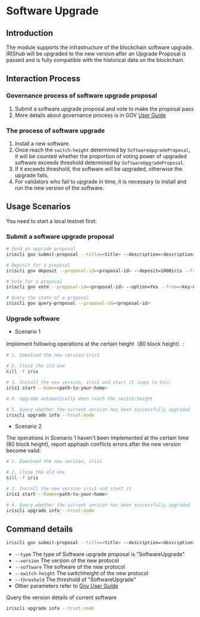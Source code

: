# Software Upgrade

## Introduction

The module supports the infrastructure of the blockchain software upgrade. IRIShub will be upgraded to the new version after an Upgrade Proposal is passed and is fully compatible with the historical data on the blockchain.

## Interaction Process

### Governance process of software upgrade proposal

1. Submit a software upgrade proposal and vote to make the proposal pass
2. More details about governance process is in GOV [User Guide](governance.md)

### The process of software upgrade

1. Install a new software.
2. Once reach the `switch-height` determined by `SoftwareUpgradeProposal`, it will be counted whether the proportion of voting power of upgraded software exceeds threshold determined by `SoftwareUpgradeProposal`.
3. If it exceeds threshold, the software will be upgraded, otherwise the upgrade fails.
4. For validators who fail to upgrade in time, it is necessary to install and run the new version of the software.

## Usage Scenarios

You need to start a local testnet first:

### Submit a software upgrade proposal

```bash
# Send an upgrade proposal
iriscli gov submit-proposal --title=<title> --description=<description> --type="SoftwareUpgrade" --deposit=100iris --from=<key-name> --chain-id=<chain-id> --fee=0.3iris --software=https://gitlab.bianjie.ai/iridas/iridas/tree/v0.13.1 --version=2 --switch-height=80 --threshold=0.9 --commit

# Deposit for a proposal
iriscli gov deposit --proposal-id=<proposal-id> --deposit=1000iris --from=<key-name> --chain-id=<chain-id> --fee=0.3iris --commit

# Vote for a proposal
iriscli gov vote --proposal-id=<proposal-id> --option=Yes --from=<key-name> --chain-id=<chain-id> --fee=0.3iris --commit

# Query the state of a proposal
iriscli gov query-proposal --proposal-id=<proposal-id>
```

### Upgrade software

* Scenario 1

Implement following operations at the certain height（80 block height）:

```bash
# 1. Download the new version:iris1

# 2. Close the old one
kill -f iris

# 3. Install the new version, iris1 and start it（copy to bin）
iris1 start --home=<path-to-your-home>

# 4. Upgrade automatically when reach the switch-height

# 5. Query whether the current version has been successfully upgraded
iriscli upgrade info --trust-node
```

* Scenario 2

The operations in Scenario 1 haven't been implemented at the certain time (80 block height), report apphash conflicts errors after the new version become valid:

```bash
# 1. Download the new version, iris1

# 2. Close the old one
kill -f iris

# 3. Install the new version iris1 and start it
iris1 start --home=<path-to-your-home>

# 4. Query whether the current version has been successfully upgraded
iriscli upgrade info --trust-node
```

## Command details

```bash
iriscli gov submit-proposal --title=<title> --description=<description> --type="SoftwareUpgrade" --deposit=100iris --from=<key-name> --chain-id=<chain-id> --fee=0.3iris --software=https://gitlab.bianjie.ai/iridas/iridas/tree/v0.13.1 --version=2 --switch-height=80 --threshold=0.9 --commit
```

* `--type`  The type of Software upgrade proposal is "SoftwareUpgrade"
* `--version`  The version of the new protocol
* `--software`  The software of the new protocol
* `--switch-height` The switchheight of the new protocol
* `--threshold`  The threshold of "SoftwareUpgrade"
* Other parameters refer to [Gov User Guide](governance.md)

Query the version details of current software

```bash
iriscli upgrade info --trust-node
```
